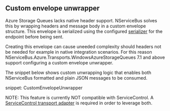 ## Custom envelope unwrapper

Azure Storage Queues lacks native header support. NServiceBus solves this by wrapping headers and message body in a custom envelope structure. This envelope is serialized using the configured [serializer](/nservicebus/serialization) for the endpoint before being sent.

Creating this envelope can cause uneeded complexity should headers not be needed for example in native integration scenarios. For this reason NServiceBus.Azure.Transports.WindowsAzureStorageQueues 7.1 and above support configuring a custom envelope unwrapper. 

The snippet below shows custom unwrapping logic that enables both NServiceBus formatted and plain JSON messages to be consumed.

snippet: CustomEnvelopeUnwrapper 

NOTE: This feature is currently NOT compatible with ServiceControl. A [ServiceControl transport adapter](/servicecontrol/transport-adapter/) is required in order to leverage both.
